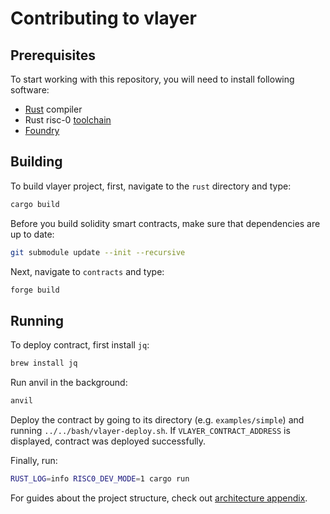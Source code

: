 # Contributing to vlayer

## Prerequisites

To start working with this repository, you will need to install following software:

- [Rust](https://www.rust-lang.org/tools/install) compiler
- Rust risc-0 [toolchain](https://dev.risczero.com/api/zkvm/quickstart)
- [Foundry](https://book.getfoundry.sh/getting-started/installation)

## Building

To build vlayer project, first, navigate to the `rust` directory and type:

```sh
cargo build
```

Before you build solidity smart contracts, make sure that dependencies are up to date:
```sh
git submodule update --init --recursive
```

Next, navigate to `contracts` and type:
```sh
forge build
```

## Running

To deploy contract, first install `jq`:

```sh
brew install jq
```

Run anvil in the background:
```sh
anvil
```

Deploy the contract by going to its directory (e.g. `examples/simple`) and running `../../bash/vlayer-deploy.sh`.
If `VLAYER_CONTRACT_ADDRESS` is displayed, contract was deployed successfully.

Finally, run:

```sh
RUST_LOG=info RISC0_DEV_MODE=1 cargo run
```

For guides about the project structure, check out [architecture appendix](/appendix/architecture.md).

